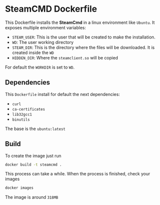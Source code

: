 # SteamCMD Dockerfile

This Dockerfile installs the **SteamCmd** in a linux environment like `Ubuntu`. It exposes multiple environment variables:

* `STEAM_USER`: This is the user that will be created to make the installation.
* `WD`: The user working directory  
* `STEAM_DIR`: This is the directory where the files will be downloaded. It is created inside the `WD`
* `HIDDEN_DIR`: Where the `steamclient.so` will be copied

For default the `WORKDIR` is set to `WD`.

## Dependencies
This `Dockerfile` install for default the next dependencies:
* `curl`
* `ca-certificates`
* `lib32gcc1`
* `binutils`

The base is the `ubuntu:latest` 

## Build
To create the image just run 
```bash
docker build -t steamcmd .
```
This process can take a while. When the process is finished, check your images
```bash
docker images
```
The image is around `318MB`